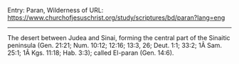 Entry: Paran, Wilderness of
URL: https://www.churchofjesuschrist.org/study/scriptures/bd/paran?lang=eng

---

The desert between Judea and Sinai, forming the central part of the Sinaitic peninsula (Gen. 21:21; Num. 10:12; 12:16; 13:3, 26; Deut. 1:1; 33:2; 1Â Sam. 25:1; 1Â Kgs. 11:18; Hab. 3:3); called El-paran (Gen. 14:6).
